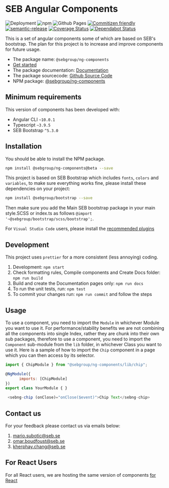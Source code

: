 # SEB Angular Components

![Deployment](https://github.com/sebgroup/ng-components/workflows/Deployment/badge.svg)
![npm](https://img.shields.io/npm/v/@sebgroup/ng-components?color=brightgreen)
![Github Pages](https://github.com/sebgroup/ng-components/workflows/Github%20Pages/badge.svg)
[![Commitizen friendly](https://img.shields.io/badge/commitizen-friendly-brightgreen.svg)](http://commitizen.github.io/cz-cli/)
[![semantic-release](https://img.shields.io/badge/%20%20%F0%9F%93%A6%F0%9F%9A%80-semantic--release-e10079.svg)](https://github.com/semantic-release/semantic-release)
[![Coverage Status](https://coveralls.io/repos/github/sebgroup/ng-components/badge.svg?branch=master)](https://coveralls.io/github/sebgroup/ng-components?branch=master)
[![Dependabot Status](https://api.dependabot.com/badges/status?host=github&repo=sebgroup/ng-components)](https://dependabot.com)

This is a set of angular components some of which are based on SEB's bootstrap. The plan for this project is to increase and improve components for future usage.

-   The package name: `@sebgroup/ng-components`
-   [Get started](https://sebgroup.github.io/ng-components/docs/getting-started)
-   The package documentation: [Documentation](https://sebgroup.github.io/ng-components)
-   The package sourcecode: [Github Source Code](https://github.com/sebgroup/ng-components)
-   NPM package: [@sebgroup/ng-components](https://www.npmjs.com/package/@sebgroup/ng-components)

## Minimum requirements

This version of components has been developed with:

-   Angular CLI `~10.0.1`
-   Typescript `~3.9.5`
-   SEB Bootstrap `^5.3.0`

## Installation

You should be able to install the NPM package.

```bash
npm install @sebgroup/ng-components@beta --save
```

This project is based on SEB Bootstrap which includes `fonts`, `colors` and `variables`, to make sure everything works fine, please install these dependencies on your project:

```bash
npm install @sebgroup/bootstrap --save
```

Then make sure you add the Main SEB bootstrap package in your main style.SCSS or index.ts as follows
`@import '~@sebgroup/bootstrap/scss/bootstrap';`.

For `Visual Studio Code` users, please install the [recommended plugins](.vscode/extensions.json)

## Development

This project uses `prettier` for a more consistent (less annoying) coding.

1. Development: `npm start`
2. Check formatting rules, Compile components and Create Docs folder: `npm run build`
3. Build and create the Documentation pages only: `npm run docs`
4. To run the unit tests, run: `npm test`
5. To commit your changes run: `npm run commit` and follow the steps

## Usage

To use a component, you need to import the `Module` in whichever Module you want to use it. For performance/stability benefits we are not combining all the components into single Index, rather they are chunk into their own sub packages, therefore to use a component, you need to import the `Component` sub-module from the `lib` folder, in whichever Class you want to use it. Here is a sample of how to import the `Chip` component in a page which you can then access by its selector.

```javascript
import { ChipModule } from "@sebgroup/ng-components/lib/chip";

@NgModule({
      imports: [ChipModule]
})
export class YourModule { }

 <sebng-chip (onClose)="onClose($event)">Chip Text</sebng-chip>
```

## Contact us

For your feedback please contact us via emails below:

1. mario.subotic@seb.se
2. omar.boudfoust@seb.se
3. kherphay.chang@seb.se

## For React Users

For all React users, we are hosting the same version of components [for React](https://github.com/sebgroup/react-components)
